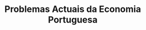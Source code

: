 ---
ref: sol-030-0234
title: Problemas Actuais da Economia Portuguesa
author_name: ["Henrique Ruivo", "Acácio Santos"]
publisher: [Seara Nova]
year: y1974
origin: [Portugal]
formats: [book, book-cover]
disciplines: [graphic-design, typography]
tags: [25 de Abril, economics, capitalism, "Eugénio Rosa"]
layout: artifact
status: production
published: false
int_published: false
image_count:
date_added: 2023-06-16
batch: ladra15Abril
---